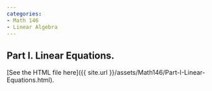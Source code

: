 ```yaml
---
categories:
- Math 146
- Linear Algebra
---
```


## Part I. Linear Equations.

 [See the HTML file here]({{ site.url }}/assets/Math146/Part-I-Linear-Equations.html).
